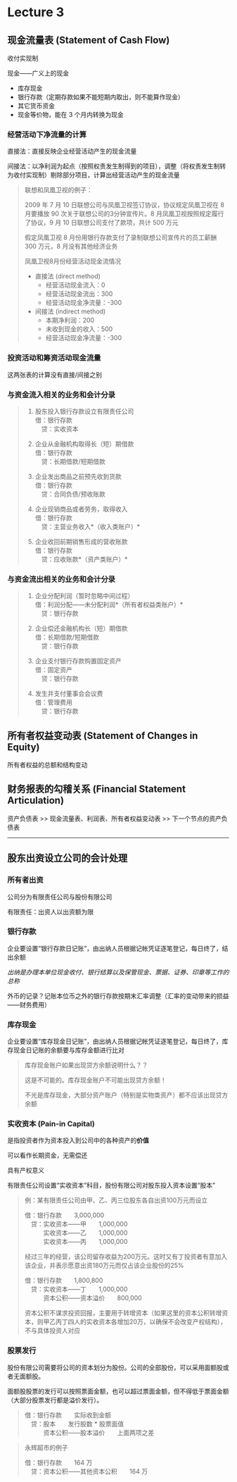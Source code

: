 # Lecture 3

## 现金流量表 (Statement of Cash Flow)

收付实现制

现金——广义上的现金

- 库存现金
- 银行存款（定期存款如果不能短期内取出，则不能算作现金）
- 其它货币资金
- 现金等价物，能在 3 个月内转换为现金

### 经营活动下净流量的计算

直接法：直接反映企业经营活动产生的现金流量

间接法：以净利润为起点（按照权责发生制得到的项目），调整（将权责发生制转为收付实现制）剔除部分项目，计算出经营活动产生的现金流量

> 联想和凤凰卫视的例子：
>
> 2009 年 7 月 10 日联想公司与凤凰卫视签订协议，协议规定凤凰卫视在 8 月要播放 90 次关于联想公司的3分钟宣传片。8 月凤凰卫视按照规定履行了协议，9 月 10 日联想公司支付了款项，共计 500 万元
>
> 假定凤凰卫视 8 月份用银行存款支付了录制联想公司宣传片的员工薪酬 300 万元，8 月没有其他经济业务
>
> 凤凰卫视8月份经营活动现金流情况
>
> - 直接法 (direct method)
>   - 经营活动现金流入：0
>   - 经营活动现金流出：300
>   - 经营活动现金净流量：-300
> - 间接法 (indirect method)
>   - 本期净利润：200
>   - 未收到现金的收入：500
>   - 经营活动现金净流量：-300

### 投资活动和筹资活动现金流量

这两张表的计算没有直接/间接之别

### 与资金流入相关的业务和会计分录

> 1. 股东投入银行存款设立有限责任公司<br>借：银行存款<br>&emsp;贷：实收资本
>
> 2. 企业从金融机构取得长（短）期借款<br>借：银行存款<br>&emsp;贷：长期借款/短期借款
>
> 3. 企业发出商品之前预先收到货款<br>借：银行存款<br>&emsp;贷：合同负债/预收账款
>
> 4. 企业现销商品或者劳务，取得收入<br>借：银行存款<br>&emsp;贷：主营业务收入*（收入类账户）*
>
> 5. 企业收回前期销售形成的营收账款<br>借：银行存款<br>&emsp;贷：应收账款*（资产类账户）*

### 与资金流出相关的业务和会计分录

>1. 企业分配利润（暂时忽略中间过程）<br>借：利润分配——未分配利润*（所有者权益类账户）*<br>&emsp;贷：银行存款
>
>2. 企业偿还金融机构长（短）期借款<br>借：长期借款/短期借款<br>&emsp;贷：银行存款
>
>3. 企业支付银行存款购置固定资产<br>借：固定资产<br>&emsp;贷：银行存款
>
>4. 发生并支付董事会会议费<br>借：管理费用<br>&emsp;贷：银行存款

## 所有者权益变动表 (Statement of Changes in Equity)

所有者权益的总额和结构变动

## 财务报表的勾稽关系 (Financial Statement Articulation)

资产负债表 >> 现金流量表、利润表、所有者权益变动表 >> 下一个节点的资产负债表

---

## 股东出资设立公司的会计处理

### 所有者出资

公司分为有限责任公司与股份有限公司

有限责任：出资人以出资额为限

### 银行存款

企业要设置“银行存款日记账”，由出纳人员根据记帐凭证逐笔登记，每日终了，结出余额

*出纳是办理本单位现金收付、银行结算以及保管现金、票据、证券、印章等工作的总称*

外币的记录？记账本位币之外的银行存款按期末汇率调整（汇率的变动带来的损益——财务费用）

### 库存现金

企业要设置“库存现金日记账”，由出纳人员根据记帐凭证逐笔登记，每日终了，库存现金日记账的余额要与库存金额进行比对

> 库存现金账户如果出现贷方余额说明什么？？
>
> 这是不可能的。库存现金账户不可能出现贷方余额！
>
> 不光是库存现金，大部分资产账户（特别是实物类资产）都不应该出现贷方余额

### 实收资本 (Pain-in Capital)

是指投资者作为资本投入到公司中的各种资产的**价值**

可以看作长期资金，无需偿还

具有产权意义

有限责任公司设置“实收资本”科目，股份有限公司对股东投入资本设置“股本”

> 例：某有限责任公司由甲、乙、丙三位股东各自出资100万元而设立
>
> 借：银行存款&emsp;&emsp;3,000,000<br>&emsp;贷：实收资本——甲&emsp;&emsp;1,000,000<br>&emsp;&emsp;&emsp;实收资本——乙&emsp;&emsp;1,000,000<br>&emsp;&emsp;&emsp;实收资本——丙&emsp;&emsp;1,000,000
>
> 经过三年的经营，该公司留存收益为200万元。这时又有丁投资者有意加入该企业，并表示愿意出资180万元而仅占该企业股份的25%
>
> 借：银行存款&emsp;&emsp;1,800,800<br>&emsp;贷：实收资本——丁&emsp;&emsp;1,000,000<br>&emsp;&emsp;&emsp;资本公积——资本溢价&emsp;&emsp;800,000
>
> 资本公积不谋求投资回报，主要用于转增资本（如果这里的资本公积转增资本，则甲乙丙丁四人的实收资本各增加20万，以确保不会改变产权结构），不与具体投资人对应

### 股票发行

股份有限公司需要将公司的资本划分为股份。公司的全部股份，可以采用面额股或者无面额股。

面额股股票的发行可以按照票面金额，也可以超过票面金额，但不得低于票面金额（大部分股票发行都是溢价发行）。

> 借：银行存款&emsp;&emsp;实际收到金额<br>&emsp;贷：股本&emsp;&emsp;发行股数 \* 股票面值<br>&emsp;&emsp;&emsp;资本公积——股本溢价&emsp;&emsp;上面两项之差

> 永辉超市的例子
>
> 借：银行存款&emsp;&emsp;164 万<br>&emsp;贷：资本公积——其他资本公积&emsp;&emsp;164 万
